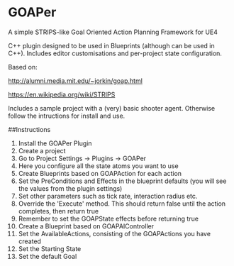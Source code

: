 # GOAPer

A simple STRIPS-like Goal Oriented Action Planning Framework for UE4

C++ plugin designed to be used in Blueprints (although can be used in C++). Includes editor customisations and per-project state configuration.

Based on:

http://alumni.media.mit.edu/~jorkin/goap.html

https://en.wikipedia.org/wiki/STRIPS

Includes a sample project with a (very) basic shooter agent. Otherwise follow the intructions for install and use.

##Instructions 

1. Install the GOAPer Plugin
2. Create a project
3. Go to Project Settings -> Plugins -> GOAPer
4. Here you configure all the state atoms you want to use
5. Create Blueprints based on GOAPAction for each action
  1. Set the PreConditions and Effects in the blueprint defaults (you will see the values from the plugin settings)
  2. Set other parameters such as tick rate, interaction radius etc.
  3. Override the 'Execute' method. This should return false until the action completes, then return true
  4. Remember to set the GOAPState effects before returning true
6. Create a Blueprint based on GOAPAIController
  1. Set the AvailableActions, consisting of the GOAPActions you have created
  2. Set the Starting State
  3. Set the default Goal

